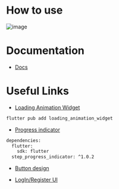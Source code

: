 # How to use
![image](https://github.com/nnikolovskiii/FinkiRasporedi/assets/147061833/8a255db0-cd72-43c9-b9f2-e114bb01ef42)

# Documentation
- [Docs](https://docs.google.com/document/d/17Awdmi8-Q2PrmQs-Ad9VzF8es_htYnCphQrrHB2ceFc/edit?usp=sharing)


# Useful Links
- [Loading Animation Widget](https://github.com/watery-desert/loading_animation_widget)
```bash
flutter pub add loading_animation_widget
```

- [Progress indicator](https://github.com/SandroMaglione/step-progress-indicator)
```bash
dependencies:
  flutter:
    sdk: flutter
  step_progress_indicator: ^1.0.2
````

- [Button design](https://flutteragency.com/create-buttons-with-different-styles-in-flutter/)

- [LogIn/Register UI](https://medium.com/@flutterdynasty/login-signup-page-design-with-code-c593e7c82a4c)



